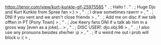 https://tenor.com/view/kurt-kunkle-gif-25975585 " . ; Hallo ! .
" . ; Huge Djo and Kurt Kunkle from Spree fan >:) > ,
" . ; I draw sometimes rawrrr > ,
" . ; DNI if you vent and we aren't close friends > ,
" . ; Add me on disc if we talk offten in PT [Pony Town] > ,
" . ; Joe Keery fans DNI if u talk ab him in a gross way [even as a joke]... > ,
" . ; DISC USER!: djo.obj.96 > ,
" . ; I also use any pronuons besides she/her :p > ,
" . ; If u weird me out i prob will block u :( > ,
